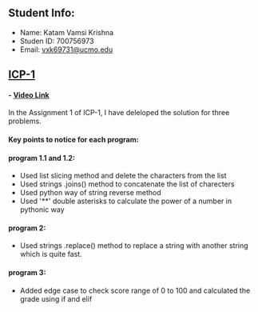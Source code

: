 ## Student Info:
- Name: Katam Vamsi Krishna
- Studen ID: 700756973
- Email: vxk69731@ucmo.edu

## [ICP-1](https://github.com/kvamsi7/mscs/blob/mscs_nn/CS5720-Neural%20Network%20and%20Deep%20Learning/Assignments/ICP-1/ICP-1.ipynb)
 #### - [Video Link](https://drive.google.com/file/d/1YKveeErvoszbvHzWBLAZCW6c8jdglNNP/view?usp=sharing)

 In the Assignment 1 of ICP-1, I have deleloped the solution for three problems.
 
 #### Key points to notice for each program:
 
 #### program 1.1 and 1.2: 
   - Used list slicing method and delete the characters from the list
   - Used strings .joins() method to concatenate the list of charecters 
   - Used python way of string reverse method
   - Used '**' double asterisks to calculate the power of a number in pythonic way

 #### program 2:
   - Used strings .replace() method to replace a string with another string which is quite fast.

 #### program 3:
   - Added edge case to check score range of 0 to 100 and calculated the grade using if and elif
